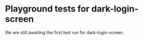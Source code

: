 # Playground tests for dark-login-screen
We are still awaiting the first test run for dark-login-screen.
